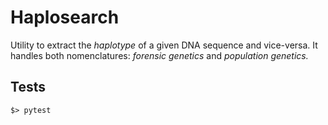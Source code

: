 # Haplosearch

Utility to extract the *haplotype* of a given DNA sequence and vice-versa. It handles both nomenclatures: *forensic genetics* and *population genetics.* 

## Tests

```console
$> pytest
```
